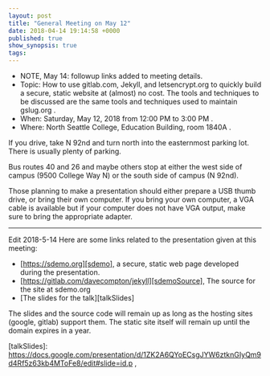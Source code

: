 ```yaml
---
layout: post
title: "General Meeting on May 12"
date: 2018-04-14 19:14:58 +0000
published: true
show_synopsis: true
tags:
---
```

* NOTE, May 14: followup links added to meeting details.
* Topic: How to use gitlab.com, Jekyll, and letsencrypt.org to quickly build a secure, static website at (almost) no cost.  The tools and techniques to be discussed are the same tools and techniques used to maintain gslug.org .
* When: Saturday, May 12, 2018 from 12:00 PM to 3:00 PM .
* Where: North Seattle College, Education Building, room 1840A .

If you drive, take N 92nd and turn north into the easternmost parking lot.  There is usually plenty of parking.

Bus routes 40 and 26 and maybe others stop at either the west side of campus (9500 College Way N) or the south side of campus (N 92nd).

Those planning to make a presentation should either prepare a USB thumb drive, or bring their own computer.  If you bring your own computer, a VGA cable is available but if your computer does not have VGA output, make sure to bring the appropriate adapter.

------------------

Edit 2018-5-14
Here are some links related to the presentation given at this meeting:

* [https://sdemo.org][sdemo], a secure, static web page developed during the presentation.
* [https://gitlab.com/davecompton/jekyll][sdemoSource], The source for the site at sdemo.org
* [The slides for the talk][talkSlides]

The slides and the source code will remain up as long as the hosting sites (google, gitlab) support them.  The static site itself will remain up until the domain expires in a year.

[sdemoSource]: https://gitlab.com/davecompton/jekyll
[sdemo]: https://sdemo.org
[talkSlides]: https://docs.google.com/presentation/d/1ZK2A6QYoECsgJYW6ztknGIyQm9d4Rf5z63kb4MToFe8/edit#slide=id.p , 


